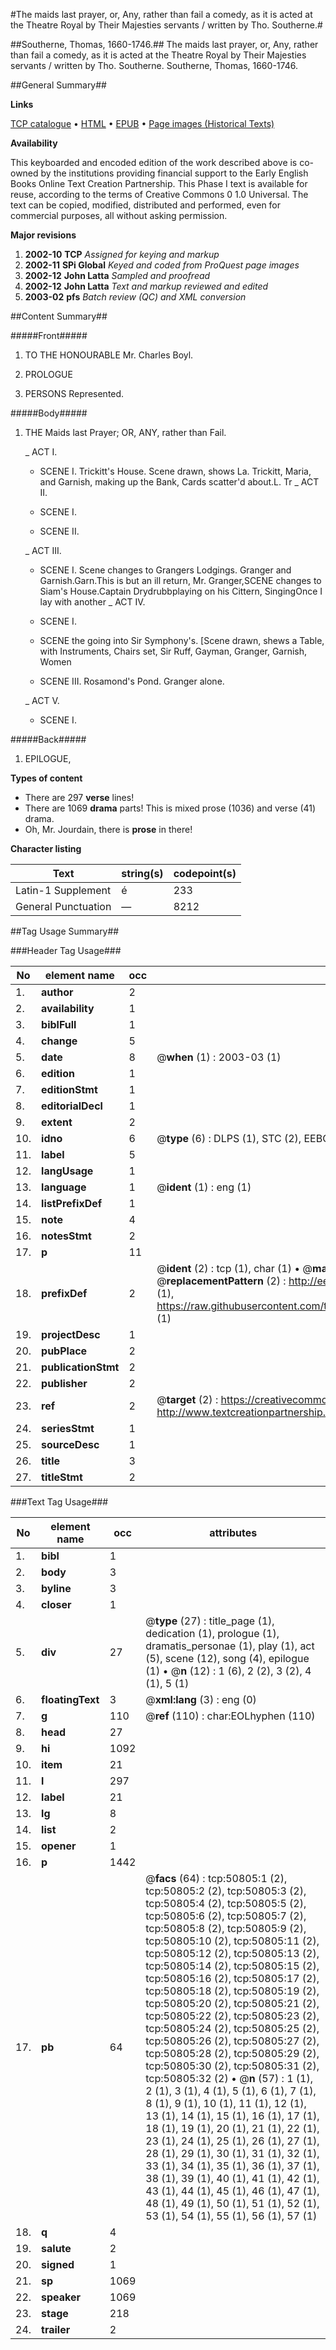#The maids last prayer, or, Any, rather than fail a comedy, as it is acted at the Theatre Royal by Their Majesties servants / written by Tho. Southerne.#

##Southerne, Thomas, 1660-1746.##
The maids last prayer, or, Any, rather than fail a comedy, as it is acted at the Theatre Royal by Their Majesties servants / written by Tho. Southerne.
Southerne, Thomas, 1660-1746.

##General Summary##

**Links**

[TCP catalogue](http://www.ota.ox.ac.uk/tcp/)  • 
[HTML](http://tei.it.ox.ac.uk/tcp/Texts-HTML/free/A60/A60964.html)  • 
[EPUB](http://tei.it.ox.ac.uk/tcp/Texts-EPUB/free/A60/A60964.epub) • 
[Page images (Historical Texts)](https://data.historicaltexts.jisc.ac.uk/view?pubId=eebo-11910588e&pageId=eebo-11910588e-50805-1)

**Availability**

This keyboarded and encoded edition of the
	       work described above is co-owned by the institutions
	       providing financial support to the Early English Books
	       Online Text Creation Partnership. This Phase I text is
	       available for reuse, according to the terms of Creative
	       Commons 0 1.0 Universal. The text can be copied,
	       modified, distributed and performed, even for
	       commercial purposes, all without asking permission.

**Major revisions**

1. __2002-10__ __TCP__ *Assigned for keying and markup*
1. __2002-11__ __SPi Global__ *Keyed and coded from ProQuest page images*
1. __2002-12__ __John Latta__ *Sampled and proofread*
1. __2002-12__ __John Latta__ *Text and markup reviewed and edited*
1. __2003-02__ __pfs__ *Batch review (QC) and XML conversion*

##Content Summary##

#####Front#####

1. TO THE HONOURABLE Mr. Charles Boyl.

1. PROLOGUE

1. PERSONS Represented.

#####Body#####

1. THE Maids last Prayer; OR, ANY, rather than Fail.

    _ ACT I.

      * SCENE I. Trickitt's House.
Scene drawn, shows La. Trickitt, Maria, and Garnish, making up the Bank, Cards scatter'd about.L. Tr
    _ ACT II.

      * SCENE I.

      * SCENE II.

    _ ACT III.

      * SCENE I.
Scene changes to Grangers Lodgings. Granger and Garnish.Garn.This is but an ill return, Mr. Granger,SCENE changes to Siam's House.Captain Drydrubbplaying on his Cittern, SingingOnce I lay with another
    _ ACT IV.

      * SCENE I.

      * SCENE the going into Sir Symphony's.
[Scene drawn, shews a Table, with Instruments, Chairs set, Sir Ruff, Gayman, Granger, Garnish, Women
      * SCENE III. Rosamond's Pond. Granger alone.

    _ ACT V.

      * SCENE I.

#####Back#####

1. EPILOGUE,

**Types of content**

  * There are 297 **verse** lines!
  * There are 1069 **drama** parts! This is mixed prose (1036) and verse (41) drama.
  * Oh, Mr. Jourdain, there is **prose** in there!

**Character listing**


|Text|string(s)|codepoint(s)|
|---|---|---|
|Latin-1 Supplement|é|233|
|General Punctuation|—|8212|

##Tag Usage Summary##

###Header Tag Usage###

|No|element name|occ|attributes|
|---|---|---|---|
|1.|__author__|2||
|2.|__availability__|1||
|3.|__biblFull__|1||
|4.|__change__|5||
|5.|__date__|8| @__when__ (1) : 2003-03 (1)|
|6.|__edition__|1||
|7.|__editionStmt__|1||
|8.|__editorialDecl__|1||
|9.|__extent__|2||
|10.|__idno__|6| @__type__ (6) : DLPS (1), STC (2), EEBO-CITATION (1), OCLC (1), VID (1)|
|11.|__label__|5||
|12.|__langUsage__|1||
|13.|__language__|1| @__ident__ (1) : eng (1)|
|14.|__listPrefixDef__|1||
|15.|__note__|4||
|16.|__notesStmt__|2||
|17.|__p__|11||
|18.|__prefixDef__|2| @__ident__ (2) : tcp (1), char (1)  •  @__matchPattern__ (2) : ([0-9\-]+):([0-9IVX]+) (1), (.+) (1)  •  @__replacementPattern__ (2) : http://eebo.chadwyck.com/downloadtiff?vid=$1&page=$2 (1), https://raw.githubusercontent.com/textcreationpartnership/Texts/master/tcpchars.xml#$1 (1)|
|19.|__projectDesc__|1||
|20.|__pubPlace__|2||
|21.|__publicationStmt__|2||
|22.|__publisher__|2||
|23.|__ref__|2| @__target__ (2) : https://creativecommons.org/publicdomain/zero/1.0/ (1), http://www.textcreationpartnership.org/docs/. (1)|
|24.|__seriesStmt__|1||
|25.|__sourceDesc__|1||
|26.|__title__|3||
|27.|__titleStmt__|2||


###Text Tag Usage###

|No|element name|occ|attributes|
|---|---|---|---|
|1.|__bibl__|1||
|2.|__body__|3||
|3.|__byline__|3||
|4.|__closer__|1||
|5.|__div__|27| @__type__ (27) : title_page (1), dedication (1), prologue (1), dramatis_personae (1), play (1), act (5), scene (12), song (4), epilogue (1)  •  @__n__ (12) : 1 (6), 2 (2), 3 (2), 4 (1), 5 (1)|
|6.|__floatingText__|3| @__xml:lang__ (3) : eng (0)|
|7.|__g__|110| @__ref__ (110) : char:EOLhyphen (110)|
|8.|__head__|27||
|9.|__hi__|1092||
|10.|__item__|21||
|11.|__l__|297||
|12.|__label__|21||
|13.|__lg__|8||
|14.|__list__|2||
|15.|__opener__|1||
|16.|__p__|1442||
|17.|__pb__|64| @__facs__ (64) : tcp:50805:1 (2), tcp:50805:2 (2), tcp:50805:3 (2), tcp:50805:4 (2), tcp:50805:5 (2), tcp:50805:6 (2), tcp:50805:7 (2), tcp:50805:8 (2), tcp:50805:9 (2), tcp:50805:10 (2), tcp:50805:11 (2), tcp:50805:12 (2), tcp:50805:13 (2), tcp:50805:14 (2), tcp:50805:15 (2), tcp:50805:16 (2), tcp:50805:17 (2), tcp:50805:18 (2), tcp:50805:19 (2), tcp:50805:20 (2), tcp:50805:21 (2), tcp:50805:22 (2), tcp:50805:23 (2), tcp:50805:24 (2), tcp:50805:25 (2), tcp:50805:26 (2), tcp:50805:27 (2), tcp:50805:28 (2), tcp:50805:29 (2), tcp:50805:30 (2), tcp:50805:31 (2), tcp:50805:32 (2)  •  @__n__ (57) : 1 (1), 2 (1), 3 (1), 4 (1), 5 (1), 6 (1), 7 (1), 8 (1), 9 (1), 10 (1), 11 (1), 12 (1), 13 (1), 14 (1), 15 (1), 16 (1), 17 (1), 18 (1), 19 (1), 20 (1), 21 (1), 22 (1), 23 (1), 24 (1), 25 (1), 26 (1), 27 (1), 28 (1), 29 (1), 30 (1), 31 (1), 32 (1), 33 (1), 34 (1), 35 (1), 36 (1), 37 (1), 38 (1), 39 (1), 40 (1), 41 (1), 42 (1), 43 (1), 44 (1), 45 (1), 46 (1), 47 (1), 48 (1), 49 (1), 50 (1), 51 (1), 52 (1), 53 (1), 54 (1), 55 (1), 56 (1), 57 (1)|
|18.|__q__|4||
|19.|__salute__|2||
|20.|__signed__|1||
|21.|__sp__|1069||
|22.|__speaker__|1069||
|23.|__stage__|218||
|24.|__trailer__|2||
